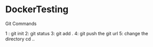 # DockerTesting

Git Commands

1 : git init
2: git status
3: git add  .
4: git push the git url
5: change the directory cd  ..

